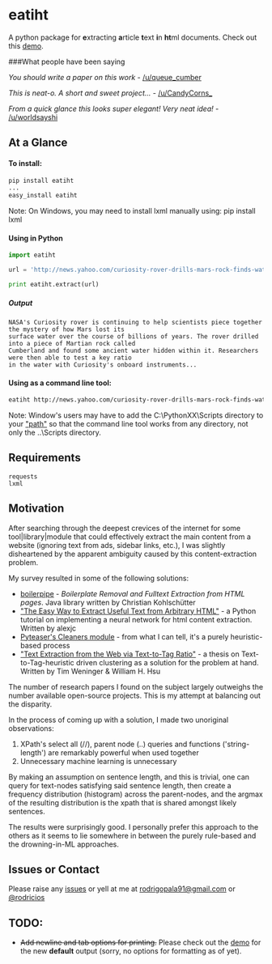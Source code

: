 eatiht
======

A python package for **e**xtracting **a**rticle **t**ext **i**n **ht**ml documents. Check out this [demo](http://web-tier-load-balancer-1502628209.us-west-2.elb.amazonaws.com/filter?url=http://www.nytimes.com/2014/12/18/world/asia/us-links-north-korea-to-sony-hacking.html).

###What people have been saying

*You should write a paper on this work* - [/u/queue_cumber](http://www.reddit.com/r/compsci/comments/2ppyot/just_made_what_i_consider_my_first_algorithm_it/cmz0vfj)

*This is neat-o. A short and sweet project...* - [/u/CandyCorns_](http://www.reddit.com/r/compsci/comments/2ppyot/just_made_what_i_consider_my_first_algorithm_it/cmz17gv)

*From a quick glance this looks super elegant! Very neat idea!* - [/u/worldsayshi](http://www.reddit.com/r/compsci/comments/2ppyot/just_made_what_i_consider_my_first_algorithm_it/cmz3akt)

At a Glance
-----------

#### To install:

```bash
pip install eatiht
...
easy_install eatiht
```

Note: On Windows, you may need to install lxml manually using:
pip install lxml

#### Using in Python
```python
import eatiht 

url = 'http://news.yahoo.com/curiosity-rover-drills-mars-rock-finds-water-122321635.html'

print eatiht.extract(url)
```
##### Output
```
NASA's Curiosity rover is continuing to help scientists piece together the mystery of how Mars lost its
surface water over the course of billions of years. The rover drilled into a piece of Martian rock called
Cumberland and found some ancient water hidden within it. Researchers were then able to test a key ratio 
in the water with Curiosity's onboard instruments... 
```


#### Using as a command line tool:
```bash
eatiht http://news.yahoo.com/curiosity-rover-drills-mars-rock-finds-water-122321635.html >> out.txt
```

Note: Window's users may have to add the C:\PythonXX\Scripts directory to your ["path"](http://www.computerhope.com/issues/ch000549.htm) so that the command line tool works from any directory, not only the ..\Scripts directory. 

Requirements
------------
```
requests
lxml
```

Motivation
----------

After searching through the deepest crevices of the internet for some tool|library|module that could effectively extract the main content from a website (ignoring text from ads, sidebar links, etc.), I was slightly disheartened by the apparent ambiguity caused by this content-extraction problem. 

My survey resulted in some of the following solutions:

* [boilerpipe](https://code.google.com/p/boilerpipe/) - *Boilerplate Removal and Fulltext Extraction from HTML pages*. Java library written by Christian Kohlschütter
* ["The Easy Way to Extract Useful Text from Arbitrary HTML"](http://ai-depot.com/articles/the-easy-way-to-extract-useful-text-from-arbitrary-html/) - a Python tutorial on implementing a neural network for html content extraction. Written by alexjc 
* [Pyteaser's Cleaners module](https://github.com/xiaoxu193/PyTeaser/blob/master/goose/cleaners.py) - from what I can tell, it's a purely heuristic-based process
* ["Text Extraction from the Web via Text-to-Tag Ratio"](http://www.cse.nd.edu/~tweninge/pubs/WH_TIR08.pdf) - a thesis on Text-to-Tag-heuristic driven clustering as a solution for the problem at hand. Written by Tim Weninger & William H. Hsu 

The number of research papers I found on the subject largely outweighs the number available open-source projects. This is my attempt at balancing out the disparity. 

In the process of coming up with a solution, I made two unoriginal observations:

1. XPath's select all (//), parent node (..) queries and functions ('string-length') are remarkably powerful when used together
2. Unnecessary machine learning is unnecessary

By making an assumption on sentence length, and this is trivial, one can query for text-nodes satisfying said sentence length, then create a frequency distribution (histogram) across the parent-nodes, and the argmax of the resulting distribution is the xpath that is shared amongst likely sentences. 

The results were surprisingly good. I personally prefer this approach to the others as it seems to lie somewhere in between the purely rule-based and the drowning-in-ML approaches.

Issues or Contact
-----------------

Please raise any [issues](https://github.com/im-rodrigo/eatiht/issues) or yell at me at rodrigopala91@gmail.com or [@rodricios](https://twitter.com/rodricios)

TODO: 
-----

* ~~Add newline and tab options for printing.~~ Please check out the [demo](http://web-tier-load-balancer-1502628209.us-west-2.elb.amazonaws.com/filter?url=http://www.nytimes.com/2014/12/18/world/asia/us-links-north-korea-to-sony-hacking.html) for the new **default** output (sorry, no options for formatting as of yet).  
